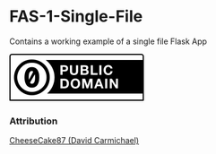 # FAS-1-Single-File

Contains a working example of a single file Flask App

![](https://github.com/creativecommons/cc-assets/blob/main/license_badges/big/cc_zero.svg)

### Attribution

[CheeseCake87 (David Carmichael)](https://github.com/CheeseCake87)
